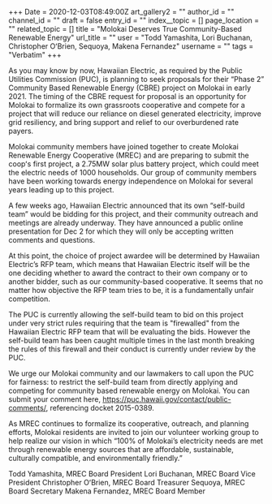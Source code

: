 +++
Date = 2020-12-03T08:49:00Z
art_gallery2 = ""
author_id = ""
channel_id = ""
draft = false
entry_id = ""
index__topic = []
page_location = ""
related_topic = []
title = "Molokai Deserves True Community-Based Renewable Energy"
url_title = ""
user = "Todd Yamashita, Lori Buchanan, Christopher OʻBrien, Sequoya, Makena Fernandez"
username = ""
tags = "Verbatim"
+++

As you may know by now, Hawaiian Electric, as required by the Public Utilities Commission (PUC), is planning to seek proposals for their “Phase 2” Community Based Renewable Energy (CBRE) project on Molokai in early 2021. The timing of the CBRE request for proposal is an opportunity for Molokai to formalize its own grassroots cooperative and compete for a project that will reduce our reliance on diesel generated electricity, improve grid resiliency, and bring support and relief to our overburdened rate payers.

Molokai community members have joined together to create Molokai Renewable Energy Cooperative (MREC) and are preparing to submit the coopʻs first project, a 2.75MW solar plus battery project, which could meet the electric needs of 1000 households. Our group of community members have been working towards energy independence on Molokai for several years leading up to this project.

A few weeks ago, Hawaiian Electric announced that its own “self-build team” would be bidding for this project, and their community outreach and meetings are already underway. They have announced a public online presentation for Dec 2 for which they will only be accepting written comments and questions.

At this point, the choice of project awardee will be determined by Hawaiian Electric’s RFP team, which means that Hawaiian Electric itself will be the one deciding whether to award the contract to their own company or to another bidder, such as our community-based cooperative. It seems that no matter how objective the RFP team tries to be, it is a fundamentally unfair competition.

The PUC is currently allowing the self-build team to bid on this project under very strict rules requiring that the team is \"firewalled\" from the Hawaiian Electric RFP team that will be evaluating the bids. However the self-build team has been caught multiple times in the last month breaking the rules of this firewall and their conduct is currently under review by the PUC.

We urge our Molokai community and our lawmakers to call upon the PUC for fairness: to restrict the self-build team from directly applying and competing for community based renewable energy on Molokai. You can submit your comment here, <a href="">​https://puc.hawaii.gov/contact/public-comments/</a>​, referencing docket 2015-0389.

As MREC continues to formalize its cooperative, outreach, and planning efforts, Molokai residents are invited to join our volunteer working group to help realize our vision in which “100% of Molokai’s electricity needs are met through renewable energy sources that are affordable, sustainable, culturally compatible, and environmentally friendly.”

Todd Yamashita, MREC Board President Lori Buchanan, MREC Board Vice President Christopher OʻBrien, MREC Board Treasurer Sequoya, MREC Board Secretary
Makena Fernandez, MREC Board Member
